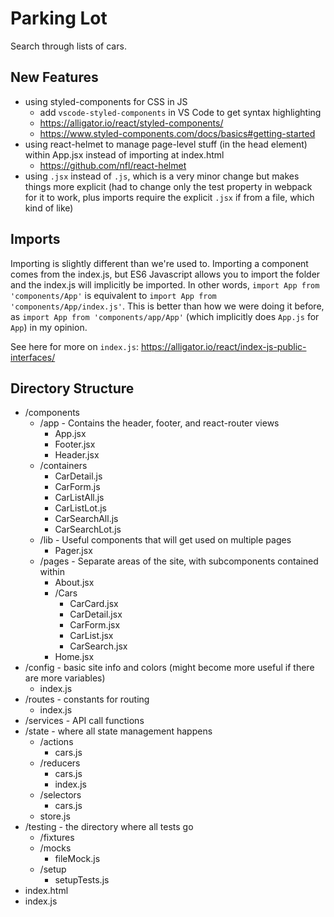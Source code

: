 # Parking Lot

Search through lists of cars.

## New Features

* using styled-components for CSS in JS
  * add `vscode-styled-components` in VS Code to get syntax highlighting
  * https://alligator.io/react/styled-components/
  * https://www.styled-components.com/docs/basics#getting-started
* using react-helmet to manage page-level stuff (in the head element) within App.jsx instead of importing at index.html
  * https://github.com/nfl/react-helmet
* using `.jsx` instead of `.js`, which is a very minor change but makes things more explicit (had to change only the test property in webpack for it to work, plus imports require the explicit `.jsx` if from a file, which kind of like)

## Imports

Importing is slightly different than we're used to. Importing a component comes from the index.js, but ES6 Javascript allows you to import the folder and the index.js will implicitly be imported. In other words, `import App from 'components/App'` is equivalent to `import App from 'components/App/index.js'`. This is better than how we were doing it before, as `import App from 'components/app/App'` (which implicitly does `App.js` for `App`) in my opinion.

See here for more on `index.js`: https://alligator.io/react/index-js-public-interfaces/

## Directory Structure

* /components
  * /app - Contains the header, footer, and react-router views
    * App.jsx
    * Footer.jsx
    * Header.jsx
  * /containers
    * CarDetail.js
    * CarForm.js
    * CarListAll.js
    * CarListLot.js
    * CarSearchAll.js
    * CarSearchLot.js
  * /lib - Useful components that will get used on multiple pages
    * Pager.jsx
  * /pages - Separate areas of the site, with subcomponents contained within
    * About.jsx
    * /Cars
      * CarCard.jsx
      * CarDetail.jsx
      * CarForm.jsx
      * CarList.jsx
      * CarSearch.jsx
    * Home.jsx
* /config - basic site info and colors (might become more useful if there are more variables)
  * index.js
* /routes - constants for routing
  * index.js
* /services - API call functions
* /state - where all state management happens
  * /actions
    * cars.js
  * /reducers
    * cars.js
    * index.js
  * /selectors
    * cars.js
  * store.js
* /testing - the directory where all tests go
  * /fixtures
  * /mocks
    * fileMock.js
  * /setup
    * setupTests.js
* index.html
* index.js
